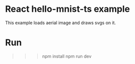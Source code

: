 # React hello-mnist-ts example

This example loads aerial image and draws svgs on it.

# Run
>>> npm install
>>> npm run dev
